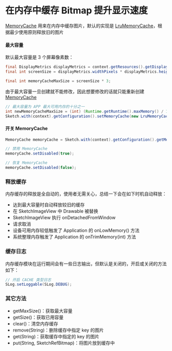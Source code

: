 # 在内存中缓存 Bitmap 提升显示速度

[MemoryCache] 用来在内存中缓存图片，默认的实现是 [LruMemoryCache]，根据最少使用原则释放旧的图片

#### 最大容量

默认最大容量是 3 个屏幕像素数：

```java
final DisplayMetrics displayMetrics = context.getResources().getDisplayMetrics();
final int screenSize = displayMetrics.widthPixels * displayMetrics.heightPixels * 4;

final int memoryCacheMaxSize = screenSize * 3;
```

由于最大容量一旦创建就不能修改，因此想要修改的话就只能重新创建 [MemoryCache]

```java
// 最大容量为 APP 最大可用内存的十分之一
int newMemoryCacheMaxSize = (int) (Runtime.getRuntime().maxMemory() / 10);
Sketch.with(context).getConfiguration().setMemoryCache(new LruMemoryCache(context, newMemoryCacheMaxSize));
```

#### 开关 MemoryCache

```java
MemoryCache memoryCache = Sketch.with(context).getConfiguration().getMemoryCache();

// 禁用 MemoryCache
memoryCache.setDisabled(true);

// 恢复 MemoryCache
memoryCache.setDisabled(false);
```

### 释放缓存

内存缓存的释放是全自动的，使用者无需关心，总结一下会在如下时机自动释放：

* 达到最大容量时自动释放较旧的缓存
* 在 SketchImageView 中 Drawable 被替换
* SketchImageView 执行 onDetachedFromWindow
* 请求取消
* 设备可用内存较低触发了 Application 的 onLowMemory() 方法
* 系统整理内存触发了 Application 的 onTrimMemory(int) 方法

### 缓存日志

内存缓存模块在运行期间会有一些日志输出，但默认是关闭的，开启或关闭的方法如下：

```java
// 开启 CACHE 类型日志
SLog.setLoggable(SLog.DEBUG);
```

### 其它方法

* getMaxSize()：获取最大容量
* getSize()：获取已用容量
* clear()：清空内存缓存
* remove(String)：删除缓存中指定 key 的图片
* get(String)：获取缓存中指定的 key 的图片
* put(String, SketchRefBitmap)：将图片放到缓存中


[MemoryCache]: ../../sketch/src/main/java/com/github/panpf/sketch/cache/MemoryCache.java
[LruMemoryCache]: ../../sketch/src/main/java/com/github/panpf/sketch/cache/LruMemoryCache.java

